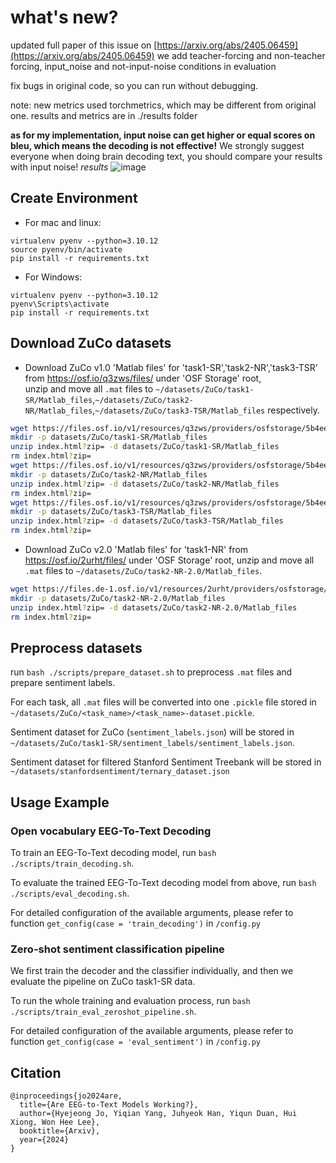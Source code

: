 # what's new?
updated full paper of this issue on [https://arxiv.org/abs/2405.06459](https://arxiv.org/abs/2405.06459)
we add teacher-forcing and non-teacher forcing, input_noise and not-input-noise conditions in evaluation

fix bugs in original code, so you can run without debugging.

note: new metrics used torchmetrics, which may be different from original one. results and metrics are in ./results folder

**as for my implementation, input noise can get higher or equal scores on bleu, which means the decoding is not effective!**
We strongly suggest everyone when doing brain decoding text, you should compare your results with input noise!
*results*
![image](https://github.com/NeuSpeech/EEG-To-Text/assets/151606332/63965b7a-8664-47ea-a5fe-57b35d8f1c3f)

## Create Environment
+ For mac and linux:
```
virtualenv pyenv --python=3.10.12
source pyenv/bin/activate
pip install -r requirements.txt
```
+ For Windows:
```
virtualenv pyenv --python=3.10.12
pyenv\Scripts\activate
pip install -r requirements.txt
```

## Download ZuCo datasets
- Download ZuCo v1.0 'Matlab files' for 'task1-SR','task2-NR','task3-TSR' from https://osf.io/q3zws/files/ under 'OSF Storage' root,  
unzip and move all `.mat` files to `~/datasets/ZuCo/task1-SR/Matlab_files`,`~/datasets/ZuCo/task2-NR/Matlab_files`,`~/datasets/ZuCo/task3-TSR/Matlab_files` respectively.
```bash
wget https://files.osf.io/v1/resources/q3zws/providers/osfstorage/5b4eee366d4eb300106ec69c/?zip=
mkdir -p datasets/ZuCo/task1-SR/Matlab_files
unzip index.html?zip= -d datasets/ZuCo/task1-SR/Matlab_files
rm index.html?zip=
wget https://files.osf.io/v1/resources/q3zws/providers/osfstorage/5b4eee6d33f0b9000cba7151/?zip=
mkdir -p datasets/ZuCo/task2-NR/Matlab_files
unzip index.html?zip= -d datasets/ZuCo/task2-NR/Matlab_files
rm index.html?zip=
wget https://files.osf.io/v1/resources/q3zws/providers/osfstorage/5b4eee966d4eb300106ec71c/?zip=
mkdir -p datasets/ZuCo/task3-TSR/Matlab_files
unzip index.html?zip= -d datasets/ZuCo/task3-TSR/Matlab_files
rm index.html?zip=
```
- Download ZuCo v2.0 'Matlab files' for 'task1-NR' from https://osf.io/2urht/files/ under 'OSF Storage' root, unzip and move all `.mat` files to `~/datasets/ZuCo/task2-NR-2.0/Matlab_files`.
```bash
wget https://files.de-1.osf.io/v1/resources/2urht/providers/osfstorage/5ddea2baab905e0009e77b0d/?zip=
mkdir -p datasets/ZuCo/task2-NR-2.0/Matlab_files
unzip index.html?zip= -d datasets/ZuCo/task2-NR-2.0/Matlab_files
rm index.html?zip=
```
## Preprocess datasets
run `bash ./scripts/prepare_dataset.sh` to preprocess `.mat` files and prepare sentiment labels. 

For each task, all `.mat` files will be converted into one `.pickle` file stored in `~/datasets/ZuCo/<task_name>/<task_name>-dataset.pickle`. 

Sentiment dataset for ZuCo (`sentiment_labels.json`) will be stored in `~/datasets/ZuCo/task1-SR/sentiment_labels/sentiment_labels.json`. 

Sentiment dataset for filtered Stanford Sentiment Treebank will be stored in `~/datasets/stanfordsentiment/ternary_dataset.json`

## Usage Example
### Open vocabulary EEG-To-Text Decoding
To train an EEG-To-Text decoding model, run `bash ./scripts/train_decoding.sh`.

To evaluate the trained EEG-To-Text decoding model from above, run `bash ./scripts/eval_decoding.sh`.

For detailed configuration of the available arguments, please refer to function `get_config(case = 'train_decoding')` in `/config.py`

### Zero-shot sentiment classification pipeline 
We first train the decoder and the classifier individually, and then we evaluate the pipeline on ZuCo task1-SR data.

To run the whole training and evaluation process, run `bash ./scripts/train_eval_zeroshot_pipeline.sh`.

For detailed configuration of the available arguments, please refer to function `get_config(case = 'eval_sentiment')` in `/config.py`

## Citation
```
@inproceedings{jo2024are,
  title={Are EEG-to-Text Models Working?},
  author={Hyejeong Jo, Yiqian Yang, Juhyeok Han, Yiqun Duan, Hui Xiong, Won Hee Lee},
  booktitle={Arxiv},
  year={2024}
}
```
